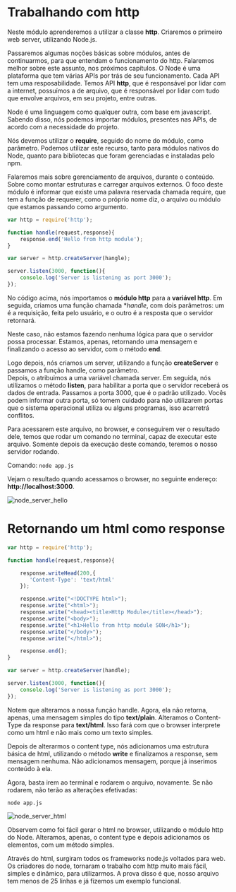 # Trabalhando com http

Neste módulo aprenderemos a utilizar a classe **http**. Criaremos o primeiro web server, utilizando Node.js.

Passaremos algumas noções básicas sobre módulos, antes de continuarmos, para que entendam o funcionamento do http.
Falaremos melhor sobre este assunto, nos próximos capítulos.
O Node é uma plataforma que tem várias APIs por trás de seu funcionamento. Cada API tem uma resposabilidade. Temos API **http**, que é responsável por lidar com a internet, possuímos a de arquivo, que é responsável por lidar com tudo que envolve arquivos, em seu projeto, entre outras.

Node é uma linguagem como qualquer outra, com base em javascript. Sabendo disso, nós podemos importar módulos, presentes nas APIs, de acordo com a necessidade do projeto.

Nós devemos utilizar o **require**, seguido do nome do módulo, como parâmetro. Podemos utilizar este recurso, tanto para módulos nativos do Node, quanto para bibliotecas que foram gerenciadas e instaladas pelo npm.

Falaremos mais sobre gerenciamento de arquivos, durante o conteúdo. Sobre como montar estruturas e carregar arquivos externos. 
O foco deste módulo é informar que existe uma palavra reservada chamada require, que tem a função de requerer, como o próprio nome diz, o arquivo ou módulo que estamos passando como argumento.

```js
var http = require('http');

function handle(request,response){
    response.end('Hello from http module');
}

var server = http.createServer(hangle);

server.listen(3000, function(){
    console.log('Server is listening as port 3000');
});
```

No código acima, nós importamos o **módulo http** para a **variável http**. Em seguida, criamos uma função chamada **handle*, com dois parâmetros: um é a requisição, feita pelo usuário, e o outro é a resposta que o servidor retornará.

Neste caso, não estamos fazendo nenhuma lógica para que o servidor possa processar. Estamos, apenas, retornando uma mensagem e finalizando o acesso ao servidor, com o método **end**.

Logo depois, nós criamos um server, utilizando a função **createServer** e passamos a função handle, como parâmetro.  
Depois, o atribuimos a uma variável chamada server. Em seguida, nós utilizamos o método **listen**, para habilitar a porta que o servidor receberá os dados de entrada. Passamos a porta 3000, que é o padrão utilizado. 
Vocês podem informar outra porta, só tomem cuidado para não utilizarem portas que o sistema operacional utiliza ou alguns programas, isso acarretrá conflitos.

Para acessarem este arquivo, no browser, e conseguirem ver o resultado dele, temos que rodar um comando no terminal, capaz de executar este arquivo. Somente depois da execução deste comando, teremos o nosso servidor rodando.

Comando: `node app.js`

Vejam o resultado quando acessamos o browser, no seguinte endereço: **http://localhost:3000**.

![node_server_hello](./images/node_server_hello.png "node_server_hello")

# Retornando um html como response

```js
var http = require('http');

function handle(request,response){

    response.writeHead(200,{
       'Content-Type': 'text/html'
    });

    response.write("<!DOCTYPE html>");
    response.write("<html>");
    response.write("<head><title>Http Module</title></head>");
    response.write("<body>");
    response.write("<h1>Hello from http module SON</h1>");
    response.write("</body>");
    response.write("</html>");

    response.end();
}

var server = http.createServer(handle);

server.listen(3000, function(){
    console.log('Server is listening as port 3000');
});
```

Notem que alteramos a nossa função handle. Agora, ela não retorna, apenas, uma mensagem simples do tipo **text/plain**. Alteramos o Content-Type da response para **text/html**. Isso fará com que o browser interprete como um html e não mais como um texto simples.

Depois de alterarmos o content type, nós adicionamos uma estrutura básica de html, utilizando o método **write** e finalizamos a response, sem mensagem nenhuma. Não adicionamos mensagem, porque já inserimos conteúdo à ela.

Agora, basta irem ao terminal e rodarem o arquivo, novamente. Se não rodarem, não terão as alterações efetivadas: 

`node app.js`

![node_server_html](./images/node_server_html.png "node_server_html")

Observem como foi fácil gerar o html no browser, utilizando o módulo http do Node. Alteramos, apenas, o content type e depois adicionamos os elementos, com um método simples.

Através do html, surgiram todos os frameworks node.js voltados para web. Os criadores do node, tornaram o trabalho com http muito mais fácil, simples e dinâmico, para utilizarmos. 
A prova disso é que, nosso arquivo tem menos de 25 linhas e já fizemos um exemplo funcional.